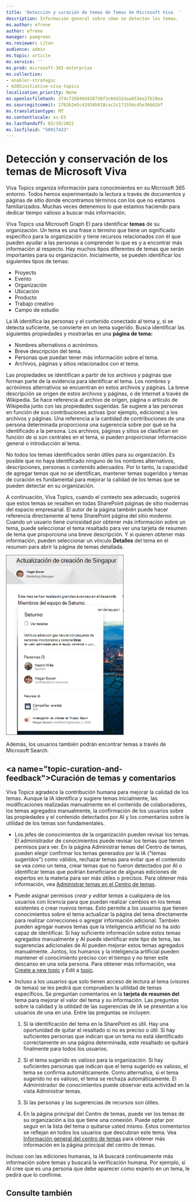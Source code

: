 ```yaml
---
title: 'Detección y curación de temas de Temas de Microsoft Viva  '
description: Información general sobre cómo se detectan los temas.
ms.author: efrene
author: efrene
manager: pamgreen
ms.reviewer: cjtan
audience: admin
ms.topic: article
ms.service: ''
ms.prod: microsoft-365-enterprise
ms.collection:
- enabler-strategic
- m365initiative-viva-topics
localization_priority: None
ms.openlocfilehash: 2f4c726849d438738f3c0d432daab53ee27b19ea
ms.sourcegitcommit: 27b2b2e5c41934b918cac2c171556c45e36661bf
ms.translationtype: MT
ms.contentlocale: es-ES
ms.lasthandoff: 03/19/2021
ms.locfileid: "50917433"
---
```

# <a name="microsoft-viva-topics-discovery-and-curation"></a>Detección y conservación de los temas de Microsoft Viva 

Viva Topics organiza información para conocimientos en su Microsoft 365 entorno. Todos hemos experimentado la lectura a través de documentos y páginas de sitio donde encontramos términos con los que no estamos familiarizados. Muchas veces detenemos lo que estamos haciendo para dedicar tiempo valioso a buscar más información.

Viva Topics usa Microsoft Graph EI para identificar **temas** de su organización.  Un tema es una frase o término que tiene un significado específico para la organización y tiene recursos relacionados con él que pueden ayudar a las personas a comprender lo que es y a encontrar más información al respecto. Hay muchos tipos diferentes de temas que serán importantes para su organización. Inicialmente, se pueden identificar los siguientes tipos de temas:
- Proyecto
- Evento
- Organización
- Ubicación
- Producto
- Trabajo creativo
- Campo de estudio

La IA identifica las personas y el contenido conectado al tema y, si se detecta suficiente, se convierte en un tema sugerido. Busca identificar las siguientes propiedades y mostrarlas en una **página de tema:**
- Nombres alternativos o acrónimos.
- Breve descripción del tema.
- Personas que puedan tener más información sobre el tema.
- Archivos, páginas y sitios relacionados con el tema.

Las propiedades se identifican a partir de los archivos y páginas que forman parte de la evidencia para identificar el tema. Los nombres y acrónimos alternativos se encuentran en estos archivos y páginas. La breve descripción se origen de estos archivos y páginas, o de Internet a través de Wikipedia. Se hace referencia al archivo de origen, página o artículo de Wikipedia junto con las propiedades sugeridas. Se sugiere a las personas en función de sus contribuciones activas (por ejemplo, ediciones) a los archivos y páginas. Una referencia a la cantidad de contribuciones de una persona determinada proporciona una sugerencia sobre por qué se ha identificado a la persona. Los archivos, páginas y sitios se clasifican en función de si son centrales en el tema, si pueden proporcionar información general o introducción al tema. 

No todos los temas identificados serán útiles para su organización. Es posible que no haya identificado ninguno de los nombres alternativos, descripciones, personas o contenido adecuados. Por lo tanto, la capacidad de agregar temas que no se identifican, mantener temas sugeridos y temas de curación es fundamental para mejorar la calidad de los temas que se pueden detectar en su organización.

A continuación, Viva Topics, cuando el contexto sea adecuado, sugerirá que estos temas se resalten en todas SharePoint páginas de sitio modernas del espacio empresarial. El autor de la página también puede hacer referencia directamente al tema SharePoint página del sitio moderno. Cuando un usuario tiene curiosidad por obtener más información sobre un  tema, puede seleccionar el tema resaltado para ver una tarjeta de resumen de tema que proporciona una breve descripción. Y si quieren obtener más información, pueden seleccionar un vínculo **Detalles** del tema en el resumen para abrir la página de temas detallada.

![Contenido destacado del tema](../media/knowledge-management/saturn.png) </br>

Además, los usuarios también podrán encontrar temas a través de Microsoft Search.

## <a name="topic-curation-and-feedback&quot;></a>Curación de temas y comentarios

Viva Topics agradece la contribución humana para mejorar la calidad de los temas. Aunque la IA identifica y sugiere temas inicialmente, las modificaciones realizadas manualmente en el contenido de colaboradores, los temas agregados manualmente, la confirmación de los usuarios sobre las propiedades y el contenido detectados por AI y los comentarios sobre la utilidad de los temas son fundamentales.

- Los jefes de  conocimientos de la organización pueden revisar los temas. El administrador de conocimientos puede revisar los temas que tienen permisos para ver. En la página Administrar temas del Centro de temas, pueden elegir confirmar los temas generados por la IA (&quot;temas sugeridos") como válidos, rechazar temas para evitar que el contenido se vea como un tema, crear temas que no fueron detectados por AI o identificar temas que podrían beneficiarse de algunas ediciones de expertos en la materia para ser más útiles o precisos. Para obtener más información, vea [Administrar temas en el Centro de temas](manage-topics.md).

- Puede asignar permisos *crear y editar temas* a cualquiera de los usuarios con licencia para que puedan realizar cambios en los temas existentes o crear nuevos temas. Esto permite a los usuarios que tienen conocimientos sobre el tema actualizar la página del tema directamente para realizar correcciones o agregar información adicional. También pueden agregar nuevos temas que la inteligencia artificial no ha sido capaz de identificar. Si hay suficiente información sobre estos temas agregados manualmente y AI puede identificar este tipo de tema, las sugerencias adicionales de AI pueden mejorar estos temas agregados manualmente. Juntos, los humanos y la inteligencia artificial pueden mantener el conocimiento preciso con el tiempo y no tener este descanso en una sola persona. Para obtener más información, vea [Create a new topic](./create-a-topic.md) y Edit a [topic](./edit-a-topic.md).

- Incluso a los usuarios que solo tienen acceso de lectura al tema (visores de temas) se les pedirá que comprueben la utilidad de temas específicos. Se preguntan comentarios en la **tarjeta de resumen del** tema para mejorar el valor del tema y su información. Las preguntas sobre la calidad y la utilidad de las sugerencias de IA se presentan a los usuarios de una en una. Entre las preguntas se incluyen:</br>

    1. Si la identificación del tema en la SharePoint es útil. Hay una oportunidad de quitar el resaltado si no es preciso o útil. Si hay suficientes personas que indican que un tema no está identificado correctamente en una página determinada, este resaltado se quitará finalmente para todos los usuarios. 

    2. Si el tema sugerido es valioso para la organización. Si hay suficientes personas que indican que el tema sugerido es valioso, el tema se confirma automáticamente. Como alternativa, si el tema sugerido no es valioso, el tema se rechaza automáticamente. El Administrador de conocimientos puede observar esta actividad en la vista Administrar temas.

    3. Si las personas y las sugerencias de recursos son útiles.

    4. En la página principal del Centro de temas, puede ver los temas de su organización a los que tiene una conexión. Puede optar por seguir en la lista del tema o quitarse usted mismo. Estos comentarios se reflejan en todos los usuarios que descubran este tema. Vea [Información general del centro de temas](./topic-center-overview.md) para obtener más información en la página principal del centro de temas.

Incluso con las ediciones humanas, la IA buscará continuamente más información sobre temas y buscará la verificación humana. Por ejemplo, si AI cree que es una persona que debe aparecer como experto en un tema, le pedirá que lo confirme. 


## <a name="see-also"></a>Consulte también